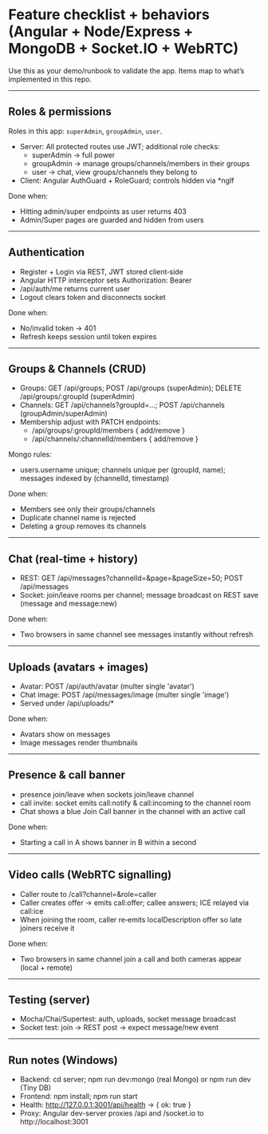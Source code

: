 # Feature checklist + behaviors (Angular + Node/Express + MongoDB + Socket.IO + WebRTC)

Use this as your demo/runbook to validate the app. Items map to what’s implemented in this repo.

---

## Roles & permissions

Roles in this app: `superAdmin`, `groupAdmin`, `user`.

- Server: All protected routes use JWT; additional role checks:
  - superAdmin → full power
  - groupAdmin → manage groups/channels/members in their groups
  - user → chat, view groups/channels they belong to
- Client: Angular AuthGuard + RoleGuard; controls hidden via *ngIf

Done when:
- Hitting admin/super endpoints as user returns 403
- Admin/Super pages are guarded and hidden from users

---

## Authentication

- Register + Login via REST, JWT stored client‑side
- Angular HTTP interceptor sets Authorization: Bearer <token>
- /api/auth/me returns current user
- Logout clears token and disconnects socket

Done when:
- No/invalid token → 401
- Refresh keeps session until token expires

---

## Groups & Channels (CRUD)

- Groups: GET /api/groups; POST /api/groups (superAdmin); DELETE /api/groups/:groupId (superAdmin)
- Channels: GET /api/channels?groupId=...; POST /api/channels (groupAdmin/superAdmin)
- Membership adjust with PATCH endpoints:
  - /api/groups/:groupId/members { add/remove }
  - /api/channels/:channelId/members { add/remove }

Mongo rules:

- users.username unique; channels unique per (groupId, name); messages indexed by (channelId, timestamp)

Done when:
- Members see only their groups/channels
- Duplicate channel name is rejected
- Deleting a group removes its channels

---

## Chat (real-time + history)

- REST: GET /api/messages?channelId=&page=&pageSize=50; POST /api/messages
- Socket: join/leave rooms per channel; message broadcast on REST save (message and message:new)

Done when:
- Two browsers in same channel see messages instantly without refresh

---

## Uploads (avatars + images)

- Avatar: POST /api/auth/avatar (multer single 'avatar')
- Chat image: POST /api/messages/image (multer single 'image')
- Served under /api/uploads/*

Done when:
- Avatars show on messages
- Image messages render thumbnails

---

## Presence & call banner

- presence join/leave when sockets join/leave channel
- call invite: socket emits call:notify & call:incoming to the channel room
- Chat shows a blue Join Call banner in the channel with an active call

Done when:
- Starting a call in A shows banner in B within a second

---

## Video calls (WebRTC signalling)

- Caller route to /call?channel=<id>&role=caller
- Caller creates offer → emits call:offer; callee answers; ICE relayed via call:ice
- When joining the room, caller re‑emits localDescription offer so late joiners receive it

Done when:
- Two browsers in same channel join a call and both cameras appear (local + remote)

---

## Testing (server)

- Mocha/Chai/Supertest: auth, uploads, socket message broadcast
- Socket test: join → REST post → expect message/new event

---

## Run notes (Windows)

- Backend: cd server; npm run dev:mongo (real Mongo) or npm run dev (Tiny DB)
- Frontend: npm install; npm run start
- Health: http://127.0.0.1:3001/api/health → { ok: true }
- Proxy: Angular dev-server proxies /api and /socket.io to http://localhost:3001
